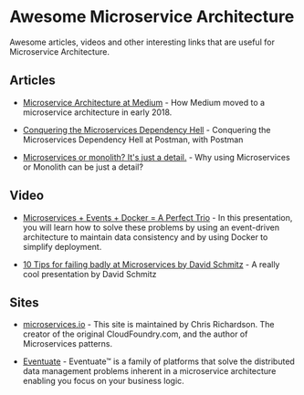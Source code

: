 
# Awesome Microservice Architecture

Awesome articles, videos and other interesting links that are useful for Microservice Architecture.

Articles
--

- [Microservice Architecture at Medium](https://medium.engineering/microservice-architecture-at-medium-9c33805eb74f) -  How Medium moved to a microservice architecture in early 2018.

- [Conquering the Microservices Dependency Hell](https://medium.com/better-practices/conquering-the-microservices-dependency-hell-at-postman-with-postman-part-1-introduction-a1ae019bb934) - Conquering the Microservices Dependency Hell at Postman, with Postman

- [Microservices or monolith? It's just a detail.](https://threedots.tech/post/microservices-or-monolith-its-detail/) - Why using Microservices or Monolith can be just a detail?

Video
--

- [Microservices + Events + Docker = A Perfect Trio](https://www.youtube.com/watch?v=sSm2dRarhPo) - In this presentation, you will learn how to solve these problems by using an event-driven architecture to maintain data consistency and by using Docker to simplify deployment.

- [10 Tips for failing badly at Microservices by David Schmitz](https://www.youtube.com/watch?v=X0tjziAQfNQ) - A really cool presentation by David Schmitz



Sites
--

- [microservices.io](https://microservices.io) - This site is maintained by Chris Richardson. The creator of the original CloudFoundry.com, and the author of Microservices patterns.

- [Eventuate](http://eventuate.io) - Eventuate™ is a family of platforms that solve the distributed data management problems inherent in a microservice architecture enabling you focus on your business logic.

